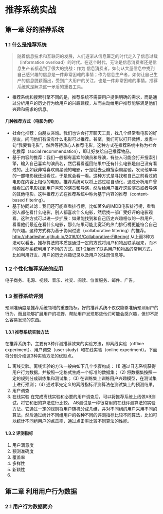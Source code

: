 # 推荐系统实战
## 第一章 好的推荐系统
### 1.1 什么是推荐系统
> 随着信息技术和互联网的发展，人们逐渐从信息匮乏的时代走入了信息过载（information overload）的时代。在这个时代，无论是信息消费者还是信息生产者都遇到了很大的挑战：作为
信息消费者，如何从大量信息中找到自己感兴趣的信息是一件非常困难的事情；作为信息生产者，如何让自己生产的信息脱颖而出，受到广大用户的关注，也是一件非常困难的事情。推荐系统就是解决这一矛盾的重要工具。
- 推荐系统和搜索引擎不同的是，推荐系统不需要用户提供明确的需求，而是通过分析用户的历史行为给用户的兴趣建模，从而主动给用户推荐能够满足他们兴趣和需求的信息。

#### 几种推荐方式（电影为例）
- 社会化推荐：向朋友咨询。我们也许会打开聊天工具，找几个经常看电影的好朋友，问问他们有没有什么电影可以推荐。甚至，我们可以打开微博，发表一句“我要看电影”，然后等待热心人推荐电影。这种方式在推荐系统中称为社会化推荐（social recommendation），即让好友给自己推荐物品。
- 基于内容的推荐：我们一般都有喜欢的演员和导演，有些人可能会打开搜索引擎，输入自己喜欢的演员名，然后看看返回结果中还有什么电影是自己没有看过的。比如我非常喜欢周星驰的电影，于是就去豆瓣搜索周星驰，发现他早年的一部电影我还没看过，于是就会看一看。这种方式是寻找和自己之前看过的电影在内容上相似的电影。推荐系统可以将上述过程自动化，通过分析用户曾经看过的电影找到用户喜欢的演员和导演，然后给用户推荐这些演员或者导演的其他电影。这种推荐方式在推荐系统中称为基于内容的推荐（content-based filtering）。
- 基于协同过滤：我们还可能查看排行榜，比如著名的IMDB电影排行榜，看看别人都在看什么电影，别人都喜欢什么电影，然后找一部广受好评的电影观看。这种方式可以进一步扩展：如果能找到和自己历史兴趣相似的一群用户，看看他们最近在看什么电影，那么结果可能比宽泛的热门排行榜更能符合自己的兴趣。这种方式称为基于协同过滤（collaborative filtering）的推荐。http://charleshm.github.io/2016/01/Collaborative-Filtering/
从上面3种方法可以看出，推荐算法的本质是通过一定的方式将用户和物品联系起来，而不同的推荐系统利用了不同的方式。图1-2展示了联系用户和物品的常用方式，比如利用好友、用户的历史兴趣记录以及用户的注册信息等。

### 1.2 个性化推荐系统的应用
电子商务、电源、视频、音乐、社交、阅读、位置服务、邮件、广告。
##
### 1.3 推荐系统评测
预测准确度是推荐系统领域的重要指标。好的推荐系统不仅仅能够准确预测用户的行为，而且能够扩展用户的视野，帮助用户发现那些他们可能会感兴趣，但却不那么容易发现的东西。
#### 1.3.1 推荐系统实验方法
在推荐系统中，主要有3种评测推荐效果的实验方法，即离线实验（offline experiment）、用户调查（user study）和在线实验（online experiment）。下面将分别介绍这3种实验方法的优缺点。
1. 离线实验。离线实验的方法一般由如下几个步骤构成：
(1) 通过日志系统获得用户行为数据，并按照一定格式生成一个标准的数据集；
(2) 将数据集按照一定的规则分成训练集和测试集；
(3) 在训练集上训练用户兴趣模型，在测试集上进行预测；
(4) 通过事先定义的离线指标评测算法在测试集上的预测结果。
2. 用户调查
3. 在线实验
在完成离线实验和必要的用户调查后，可以将推荐系统上线做AB测试，将它和旧的算法进行比较。
AB测试是一种很常用的在线评测算法的实验方法。它通过一定的规则将用户随机分成几组，并对不同组的用户采用不同的算法，然后通过统计不同组用户的各种不同的评测指标比较不同算法，比如可以统计不同组用户的点击率，通过点击率比较不同算法的性能。

#### 1.3.2 评测指标
1. 用户满意度
2. 预测准确度
3. 覆盖率
4. 多样性
5. 新颖性
6. 

## 第二章 利用用户行为数据
### 2.1 用户行为数据简介












